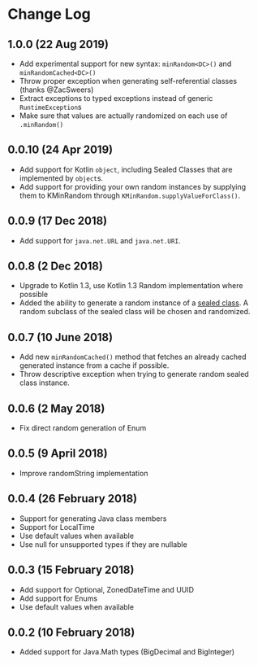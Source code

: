 # Change Log
## 1.0.0 (22 Aug 2019)
* Add experimental support for new syntax: `minRandom<DC>()` and `minRandomCached<DC>()`
* Throw proper exception when generating self-referential classes (thanks @ZacSweers)
* Extract exceptions to typed exceptions instead of generic `RuntimeException`s
* Make sure that values are actually randomized on each use of `.minRandom()`

## 0.0.10 (24 Apr 2019)
* Add support for Kotlin `object`, including Sealed Classes that are implemented by `object`s.
* Add support for providing your own random instances by supplying them to KMinRandom through `KMinRandom.supplyValueForClass()`.

## 0.0.9 (17 Dec 2018)
* Add support for `java.net.URL` and `java.net.URI`.

## 0.0.8 (2 Dec 2018)
* Upgrade to Kotlin 1.3, use Kotlin 1.3 Random implementation where possible
* Added the ability to generate a random instance of a [sealed class](https://kotlinlang.org/docs/reference/sealed-classes.html). A random subclass of the sealed class will be chosen and randomized.

## 0.0.7 (10 June 2018)
* Add new `minRandomCached()` method that fetches an already cached generated instance from a cache if possible. 
* Throw descriptive exception when trying to generate random sealed class instance.

## 0.0.6 (2 May 2018)
* Fix direct random generation of Enum

## 0.0.5 (9 April 2018)
* Improve randomString implementation

## 0.0.4 (26 February 2018)
* Support for generating Java class members
* Support for LocalTime
* Use default values when available
* Use null for unsupported types if they are nullable

## 0.0.3 (15 February 2018)
* Add support for Optional, ZonedDateTime and UUID
* Add support for Enums
* Use default values when available

## 0.0.2 (10 February 2018)
* Added support for Java.Math types (BigDecimal and BigInteger)